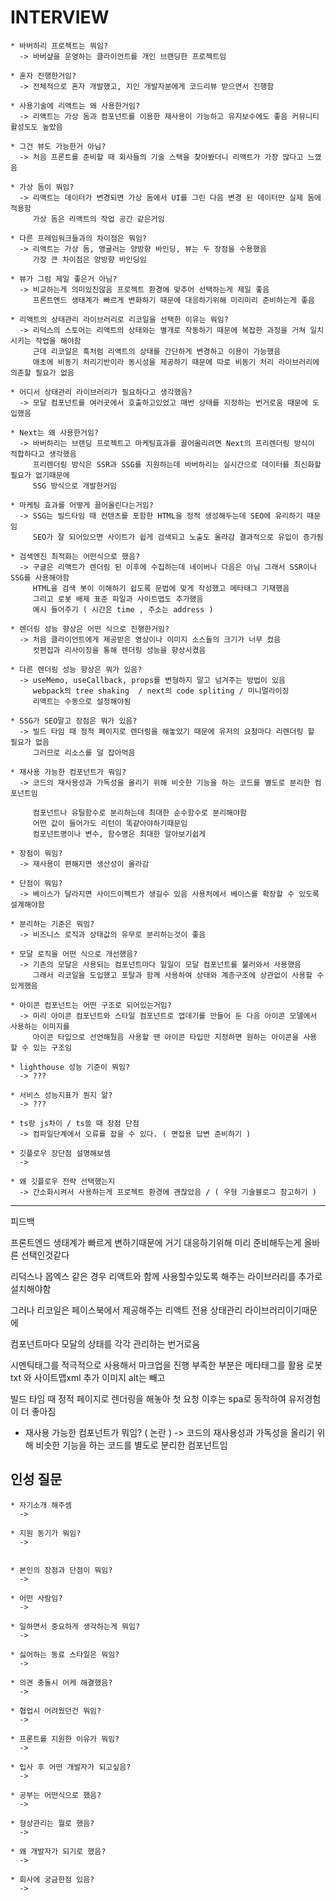 INTERVIEW
===

    * 바버하리 프로젝트는 뭐임?
      -> 바버샾을 운영하는 클라이언트를 개인 브랜딩한 프로젝트임

    * 혼자 진행한거임?
      -> 전체적으로 혼자 개발했고, 지인 개발자분에게 코드리뷰 받으면서 진행함

    * 사용기술에 리액트는 왜 사용한거임?
      -> 리액트는 가상 돔과 컴포넌트를 이용한 재사용이 가능하고 유지보수에도 좋음 커뮤니티 활성도도 높았음

    * 그건 뷰도 가능한거 아님?
      -> 처음 프론트를 준비할 때 회사들의 기술 스택을 찾아봤더니 리액트가 가장 많다고 느꼈음
 
    * 가상 돔이 뭐임?
      -> 리액트는 데이터가 변경되면 가상 돔에서 UI를 그린 다음 변경 된 데이터만 실제 돔에 적용함
         가상 돔은 리액트의 작업 공간 같은거임

    * 다른 프레임워크들과의 차이점은 뭐임?
      -> 리액트는 가상 돔, 앵귤러는 양방향 바인딩, 뷰는 두 장점을 수용했음
         가장 큰 차이점은 양방향 바인딩임

    * 뷰가 그럼 제일 좋은거 아님?
      -> 비교하는게 의미있진않음 프로젝트 환경에 맞추어 선택하는게 제일 좋음
         프론트엔드 생태계가 빠르게 변화하기 때문에 대응하기위해 미리미리 준비하는게 좋음

    * 리액트의 상태관리 라이브러리로 리코일을 선택한 이유는 뭐임?
      -> 리덕스의 스토어는 리액트의 상태와는 별개로 작동하기 때문에 복잡한 과정을 거쳐 일치시키는 작업을 해야함
         근데 리코일은 훅처럼 리액트의 상태를 간단하게 변경하고 이용이 가능했음
         애초에 비동기 처리기반이라 동시성을 제공하기 때문에 따로 비동기 처리 라이브러리에 의존할 필요가 없음

    * 어디서 상태관리 라이브러리가 필요하다고 생각했음?
      -> 모달 컴포넌트를 여러곳에서 호출하고있었고 매번 상태를 지정하는 번거로움 때문에 도입했음

    * Next는 왜 사용한거임?
      -> 바버하리는 브랜딩 프로젝트고 마케팅효과를 끌어올리려면 Next의 프리렌더링 방식이 적합하다고 생각했음
         프리렌더링 방식은 SSR과 SSG를 지원하는데 바버하리는 실시간으로 데이터를 최신화할 필요가 없기때문에
         SSG 방식으로 개발한거임

    * 마케팅 효과를 어떻게 끌어올린다는거임?
      -> SSG는 빌드타임 때 컨텐츠를 포함한 HTML을 정적 생성해두는데 SEO에 유리하기 때문임
         SEO가 잘 되어있으면 사이트가 쉽게 검색되고 노출도 올라감 결과적으로 유입이 증가됨

    * 검색엔진 최적화는 어떤식으로 했음?
      -> 구글은 리액트가 렌더링 된 이후에 수집하는데 네이버나 다음은 아님 그래서 SSR이나 SSG를 사용해야함
         HTML을 검색 봇이 이해하기 쉽도록 문법에 맞게 작성했고 메타태그 기재했음
         그리고 로봇 배제 표준 파일과 사이트맵도 추가했음
         예시 들어주기 ( 시간은 time , 주소는 address )

    * 렌더링 성능 향상은 어떤 식으로 진행한거임?
      -> 처음 클라이언트에게 제공받은 영상이나 이미지 소스들의 크기가 너무 컸음
         컷편집과 리사이징을 통해 렌더링 성능을 향상시켰음

    * 다른 렌더링 성능 향상은 뭐가 있음?
      -> useMemo, useCallback, props를 변형하지 말고 넘겨주는 방법이 있음
         webpack의 tree shaking  / next의 code spliting / 미니멀라이징 
         리액트는 수동으로 설정해야됨 

    * SSG가 SEO말고 장점은 뭐가 있음?
      -> 빌드 타임 때 정적 페이지로 렌더링을 해놓았기 때문에 유저의 요청마다 리렌더링 할 필요가 없음
         그러므로 리소스를 덜 잡아먹음

    * 재사용 가능한 컴포넌트가 뭐임?
      -> 코드의 재사용성과 가독성을 올리기 위해 비슷한 기능을 하는 코드를 별도로 분리한 컴포넌트임

         컴포넌트나 유틸함수로 분리하는데 최대한 순수함수로 분리해야함
         어떤 값이 들어가도 리턴이 똑같아야하기때문임
         컴포넌트명이나 변수, 함수명은 최대한 알아보기쉽게

    * 장점이 뭐임?
      -> 재사용이 편해지면 생산성이 올라감 

    * 단점이 뭐임?
      -> 베이스가 달라지면 사이드이펙트가 생길수 있음 사용처에서 베이스를 확장할 수 있도록 설계해야함

    * 분리하는 기준은 뭐임?
      -> 비즈니스 로직과 상태값의 유무로 분리하는것이 좋음 

    * 모달 로직을 어떤 식으로 개선했음?
      -> 기존의 모달은 사용되는 컴포넌트마다 일일이 모달 컴포넌트를 불러와서 사용했음
         그래서 리코일을 도입했고 포탈과 함께 사용하여 상태와 계층구조에 상관없이 사용할 수 있게했음

    * 아이콘 컴포넌트는 어떤 구조로 되어있는거임?
      -> 미리 아이콘 컴포넌트와 스타일 컴포넌트로 껍데기를 만들어 둔 다음 아이콘 모델에서 사용하는 이미지를
         아이콘 타입으로 선언해뒀음 사용할 땐 아이콘 타입만 지정하면 원하는 아이콘을 사용 할 수 있는 구조임

    * lighthouse 성능 기준이 뭐임?
      -> ???

    * 서비스 성능지표가 뭔지 앎?
      -> ???

    * ts랑 js차이 / ts쓸 때 장점 단점
      -> 컴파일단계에서 오류를 잡을 수 있다. ( 면접용 답변 준비하기 )

    * 깃플로우 장단점 설명해보셈 
      -> 

    * 왜 깃플로우 전략 선택했는지
      -> 간소화시켜서 사용하는게 프로젝트 환경에 괜찮았음 / ( 우형 기술블로그 참고하기 )

----

피드백

프론트엔드 생태계가 빠르게 변하기때문에 거기 대응하기위해 미리 준비해두는게 올바른 선택인것같다

리덕스나 몹엑스 같은 경우 리액트와 함께 사용할수있도록 해주는 라이브러리를 추가로 설치해야함

그러나 리코일은 페이스북에서 제공해주는 리액트 전용 상태관리 라이브러리이기때문에

컴포넌트마다 모달의 상태를 각각 관리하는 번거로움

시멘틱태그를 적극적으로 사용해서 마크업을 진행 부족한 부분은 메타태그를 활용
로봇txt 와 사이트맵xml 추가 이미지 alt는 빼고

빌드 타임 때 정적 페이지로 렌더링을 해놓아 첫 요청 이후는 spa로 동작하여 유저경험이 더 좋아짐

* 재사용 가능한 컴포넌트가 뭐임? ( 논란 )
  -> 코드의 재사용성과 가독성을 올리기 위해 비슷한 기능을 하는 코드를 별도로 분리한 컴포넌트임

인성 질문
----

    * 자기소개 해주셈
      -> 

    * 지원 동기가 뭐임?
      -> 


    * 본인의 장점과 단점이 뭐임?
      ->

    * 어떤 사람임?
      ->

    * 일하면서 중요하게 생각하는게 뭐임?
      ->

    * 싫어하는 동료 스타일은 뭐임?
      ->

    * 의견 충돌시 어케 해결했음?
      ->

    * 협업시 어려웠던건 뭐임?
      ->

    * 프론트를 지원한 이유가 뭐임?
      ->

    * 입사 후 어떤 개발자가 되고싶음?
      ->

    * 공부는 어떤식으로 했음?
      ->

    * 형상관리는 뭘로 했음?
      ->

    * 왜 개발자가 되기로 했음?
      -> 

    * 회사에 궁금한점 있음?
      ->

